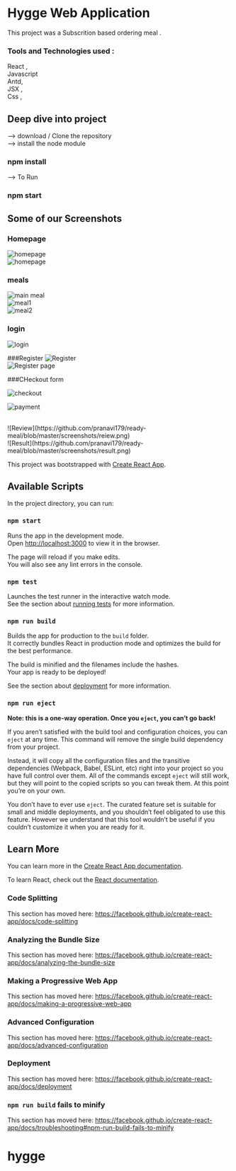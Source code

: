 # Hygge Web Application
This project was a Subscrition based ordering meal .

### Tools and Technologies used :

React ,<br />
Javascript <br />
Antd,<br />
JSX , <br />
Css ,<br />

## Deep dive into project
--> download / Clone the repository <br/>
--> install the node module
### npm install


--> To Run
### npm start 

 ## Some of our  Screenshots
 
### Homepage  <br/> 
 ![homepage](https://github.com/pranavi179/ready-meal/blob/master/screenshots/hyggehp.png )
<br />
  ![homepage](https://github.com/pranavi179/ready-meal/blob/master/screenshots/hp1.png)
<br />
### meals
![main meal](https://github.com/pranavi179/ready-meal/blob/master/screenshots/meal.png)
<br />
![meal1](https://github.com/pranavi179/ready-meal/blob/master/screenshots/meal1.png)
<br />
![meal2](https://github.com/pranavi179/ready-meal/blob/master/screenshots/meal2.png)
<br />

### login
![login](https://github.com/pranavi179/ready-meal/blob/master/screenshots/login.png)

###Register 
![Register](https://github.com/pranavi179/ready-meal/blob/master/screenshots/register.png)
<br />
![Register page](https://github.com/pranavi179/ready-meal/blob/master/screenshots/register1.png)

###CHeckout form

![checkout](https://github.com/pranavi179/ready-meal/blob/master/screenshots/checkout1.png)
<br />

![payment](https://github.com/pranavi179/ready-meal/blob/master/screenshots/payment.png)

<br />
![Review](https://github.com/pranavi179/ready-meal/blob/master/screenshots/reiew.png)
<br />
![Result](https://github.com/pranavi179/ready-meal/blob/master/screenshots/result.png)




This project was bootstrapped with [Create React App](https://github.com/facebook/create-react-app).

## Available Scripts

In the project directory, you can run:

### `npm start`

Runs the app in the development mode.<br />
Open [http://localhost:3000](http://localhost:3000) to view it in the browser.

The page will reload if you make edits.<br />
You will also see any lint errors in the console.

### `npm test`

Launches the test runner in the interactive watch mode.<br />
See the section about [running tests](https://facebook.github.io/create-react-app/docs/running-tests) for more information.

### `npm run build`

Builds the app for production to the `build` folder.<br />
It correctly bundles React in production mode and optimizes the build for the best performance.

The build is minified and the filenames include the hashes.<br />
Your app is ready to be deployed!

See the section about [deployment](https://facebook.github.io/create-react-app/docs/deployment) for more information.

### `npm run eject`

**Note: this is a one-way operation. Once you `eject`, you can’t go back!**

If you aren’t satisfied with the build tool and configuration choices, you can `eject` at any time. This command will remove the single build dependency from your project.

Instead, it will copy all the configuration files and the transitive dependencies (Webpack, Babel, ESLint, etc) right into your project so you have full control over them. All of the commands except `eject` will still work, but they will point to the copied scripts so you can tweak them. At this point you’re on your own.

You don’t have to ever use `eject`. The curated feature set is suitable for small and middle deployments, and you shouldn’t feel obligated to use this feature. However we understand that this tool wouldn’t be useful if you couldn’t customize it when you are ready for it.

## Learn More

You can learn more in the [Create React App documentation](https://facebook.github.io/create-react-app/docs/getting-started).

To learn React, check out the [React documentation](https://reactjs.org/).

### Code Splitting

This section has moved here: https://facebook.github.io/create-react-app/docs/code-splitting

### Analyzing the Bundle Size

This section has moved here: https://facebook.github.io/create-react-app/docs/analyzing-the-bundle-size

### Making a Progressive Web App

This section has moved here: https://facebook.github.io/create-react-app/docs/making-a-progressive-web-app

### Advanced Configuration

This section has moved here: https://facebook.github.io/create-react-app/docs/advanced-configuration

### Deployment

This section has moved here: https://facebook.github.io/create-react-app/docs/deployment

### `npm run build` fails to minify

This section has moved here: https://facebook.github.io/create-react-app/docs/troubleshooting#npm-run-build-fails-to-minify
# hygge
